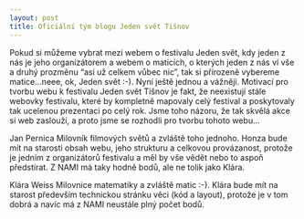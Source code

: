```yaml
---
layout: post
title: Oficiální tým blogu Jeden svět Tišnov
---
```

Pokud si můžeme vybrat mezi webem o festivalu Jeden svět, kdy jeden z nás je jeho organizátorem a webem o maticích, o kterých jeden z nás ví vše a druhý prozměnu “asi už celkem vůbec nic”, tak si přirozeně vybereme matice…neee, ok, Jeden svět :-). Nyní ještě jednou a vážněji. Motivací pro tvorbu webu k festivalu Jeden svět Tišnov je fakt, že neexistují stále webovky festivalu, které by kompletně mapovaly celý festival a poskytovaly tak ucelenou prezentaci po celý rok. Jsme toho názoru, že tak skvělá akce si web zaslouží, a proto jsme se rozhodli pro tvorbu tohoto webu… 


Jan Pernica
Milovník filmových světů a zvláště toho jednoho. Honza bude mít na starosti obsah webu, jeho strukturu a celkovou provázanost, protože je jedním z organizátorů festivalu a měl by vše vědět nebo to aspoň předstírat. Z NAMI má taky hodně bodů, ale ne tolik jako Klára.


Klára Weiss 
Milovnice matematiky a zvláště matic :-). Klára bude mít na starost především technickou stránku věci (kód a layout), protože je v tom dobrá a navíc má z NAMI neustále plný počet bodů.
                
                
       